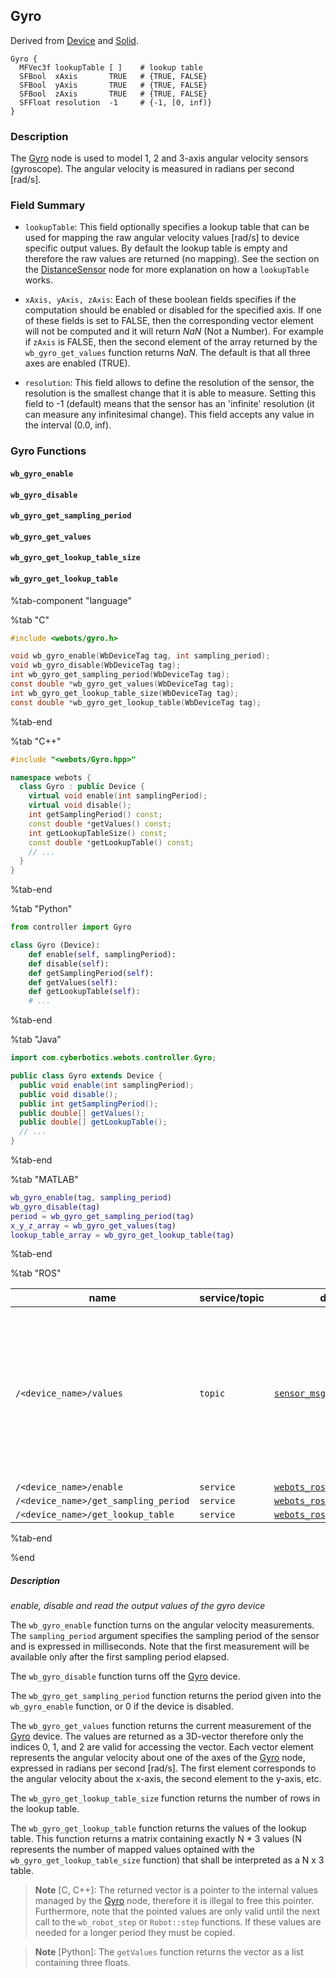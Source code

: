 ## Gyro

Derived from [Device](device.md) and [Solid](solid.md).

```
Gyro {
  MFVec3f lookupTable [ ]    # lookup table
  SFBool  xAxis       TRUE   # {TRUE, FALSE}
  SFBool  yAxis       TRUE   # {TRUE, FALSE}
  SFBool  zAxis       TRUE   # {TRUE, FALSE}
  SFFloat resolution  -1     # {-1, [0, inf)}
}
```

### Description

The [Gyro](#gyro) node is used to model 1, 2 and 3-axis angular velocity sensors (gyroscope).
The angular velocity is measured in radians per second [rad/s].

### Field Summary

- `lookupTable`: This field optionally specifies a lookup table that can be used for mapping the raw angular velocity values [rad/s] to device specific output values.
By default the lookup table is empty and therefore the raw values are returned (no mapping).
See the section on the [DistanceSensor](distancesensor.md#lookup-table) node for more explanation on how a `lookupTable` works.

- `xAxis, yAxis, zAxis`: Each of these boolean fields specifies if the computation should be enabled or disabled for the specified axis.
If one of these fields is set to FALSE, then the corresponding vector element will not be computed and it will return *NaN* (Not a Number).
For example if `zAxis` is FALSE, then the second element of the array returned by the `wb_gyro_get_values` function returns *NaN*.
The default is that all three axes are enabled (TRUE).

- `resolution`: This field allows to define the resolution of the sensor, the resolution is the smallest change that it is able to measure.
Setting this field to -1 (default) means that the sensor has an 'infinite' resolution (it can measure any infinitesimal change).
This field accepts any value in the interval (0.0, inf).

### Gyro Functions

#### `wb_gyro_enable`
#### `wb_gyro_disable`
#### `wb_gyro_get_sampling_period`
#### `wb_gyro_get_values`
#### `wb_gyro_get_lookup_table_size`
#### `wb_gyro_get_lookup_table`

%tab-component "language"

%tab "C"

```c
#include <webots/gyro.h>

void wb_gyro_enable(WbDeviceTag tag, int sampling_period);
void wb_gyro_disable(WbDeviceTag tag);
int wb_gyro_get_sampling_period(WbDeviceTag tag);
const double *wb_gyro_get_values(WbDeviceTag tag);
int wb_gyro_get_lookup_table_size(WbDeviceTag tag);
const double *wb_gyro_get_lookup_table(WbDeviceTag tag);
```

%tab-end

%tab "C++"

```cpp
#include "<webots/Gyro.hpp>"

namespace webots {
  class Gyro : public Device {
    virtual void enable(int samplingPeriod);
    virtual void disable();
    int getSamplingPeriod() const;
    const double *getValues() const;
    int getLookupTableSize() const;
    const double *getLookupTable() const;
    // ...
  }
}
```

%tab-end

%tab "Python"

```python
from controller import Gyro

class Gyro (Device):
    def enable(self, samplingPeriod):
    def disable(self):
    def getSamplingPeriod(self):
    def getValues(self):
    def getLookupTable(self):
    # ...
```

%tab-end

%tab "Java"

```java
import com.cyberbotics.webots.controller.Gyro;

public class Gyro extends Device {
  public void enable(int samplingPeriod);
  public void disable();
  public int getSamplingPeriod();
  public double[] getValues();
  public double[] getLookupTable();
  // ...
}
```

%tab-end

%tab "MATLAB"

```MATLAB
wb_gyro_enable(tag, sampling_period)
wb_gyro_disable(tag)
period = wb_gyro_get_sampling_period(tag)
x_y_z_array = wb_gyro_get_values(tag)
lookup_table_array = wb_gyro_get_lookup_table(tag)
```

%tab-end

%tab "ROS"

| name | service/topic | data type | data type definition |
| --- | --- | --- | --- |
| `/<device_name>/values` | `topic` | [`sensor_msgs::Imu`](http://docs.ros.org/api/sensor_msgs/html/msg/Imu.html) | [`Header`](http://docs.ros.org/api/std_msgs/html/msg/Header.html) `header`<br/>[`geometry_msgs/Quaternion`](http://docs.ros.org/api/geometry_msgs/html/msg/Quaternion.html) `orientation`<br/>`float64[9] orientation_covariance`<br/>[`geometry_msgs/Vector3`](http://docs.ros.org/api/geometry_msgs/html/msg/Vector3.html) `angular_velocity`<br/>`float64[9] angular_velocity_covariance`<br/>[`geometry_msgs/Vector3`](http://docs.ros.org/api/geometry_msgs/html/msg/Vector3.html) `linear_acceleration`<br/>`float64[9] linear_acceleration_covariance`<br/><br/>Note: only the angular_velocity is filled in |
| `/<device_name>/enable` | `service` | [`webots_ros::set_int`](ros-api.md#common-services) | |
| `/<device_name>/get_sampling_period` | `service` | [`webots_ros::get_int`](ros-api.md#common-services) | |
| `/<device_name>/get_lookup_table` | `service` | [`webots_ros::get_float_array`](ros-api.md#common-services) | |

%tab-end

%end

##### Description

*enable, disable and read the output values of the gyro device*

The `wb_gyro_enable` function turns on the angular velocity measurements.
The `sampling_period` argument specifies the sampling period of the sensor and is expressed in milliseconds.
Note that the first measurement will be available only after the first sampling period elapsed.

The `wb_gyro_disable` function turns off the [Gyro](#gyro) device.

The `wb_gyro_get_sampling_period` function returns the period given into the `wb_gyro_enable` function, or 0 if the device is disabled.

The `wb_gyro_get_values` function returns the current measurement of the [Gyro](#gyro) device.
The values are returned as a 3D-vector therefore only the indices 0, 1, and 2 are valid for accessing the vector.
Each vector element represents the angular velocity about one of the axes of the [Gyro](#gyro) node, expressed in radians per second [rad/s].
The first element corresponds to the angular velocity about the x-axis, the second element to the y-axis, etc.

The `wb_gyro_get_lookup_table_size` function returns the number of rows in the lookup table.

The `wb_gyro_get_lookup_table` function returns the values of the lookup table.
This function returns a matrix containing exactly N * 3 values (N represents the number of mapped values optained with the `wb_gyro_get_lookup_table_size` function) that shall be interpreted as a N x 3 table.

> **Note** [C, C++]: The returned vector is a pointer to the internal values managed by the [Gyro](#gyro) node, therefore it is illegal to free this pointer.
Furthermore, note that the pointed values are only valid until the next call to the `wb_robot_step` or `Robot::step` functions.
If these values are needed for a longer period they must be copied.

<!-- -->

> **Note** [Python]: The `getValues` function returns the vector as a list containing three floats.
